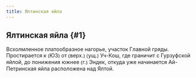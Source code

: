 ```yaml
---
title: Ялтинская яйла
---
```

## Ялтинская яйла {#1}

Всхолмленное платообразное нагорье, участок Главной гряды. Простирается к ⦅ЮЗ⦆ от ⦅верх.⦆ ⦅ущ.⦆ Уч-Кош, где граничит с Гурзуфской яйлой, до понижения южнее ⦅г.⦆ Эндек, откуда уже начинается Ай-Петринская яйла расположена над Ялтой.
